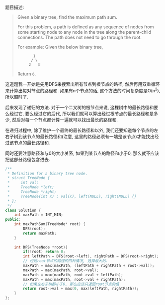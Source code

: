 题目描述:

> Given a binary tree, find the maximum path sum.
>
> For this problem, a path is defined as any sequence of nodes from some starting node to any node in the tree along the parent-child connections. The path does not need to go through the root.
>
> For example:
> Given the below binary tree,
>
> ```
>        1
>       / \
>      2   3
>
> ```
>
> Return `6`.

这道题我一开始是先用DFS来搜索出所有节点到根节点的路径, 然后再用双重循环来计算出每对节点的路径和. 如果有n个节点的话, 这个方法的时间复杂度是O(n<sup>2</sup>), 所以超时了.

后来发现了递归的方法. 对于一个二叉树的根节点来说, 这棵树中的最长路径和要么经过它, 要么经过它的后代, 所以我们就可以算出经过根节点的最长路径和是多少, 然后对每一个节点都计算一遍就可以找出最长的路径和. 

在递归过程中, 除了维护一个最终的最长路径和以外, 我们还要知道每个节点的左右子树到该节点的最长路径和(注意, 这里的路径必须有一端是该节点)才能找出经过该节点的最长路径和. 

同时还要注意路径和与0的大小关系, 如果到某节点的路径和小于0, 那么就不应该把这部分路径包含进去.

```c++
/**
 * Definition for a binary tree node.
 * struct TreeNode {
 *     int val;
 *     TreeNode *left;
 *     TreeNode *right;
 *     TreeNode(int x) : val(x), left(NULL), right(NULL) {}
 * };
 */
class Solution {
    int maxPath = INT_MIN;
public:
    int maxPathSum(TreeNode* root) {
        DFS(root);
        return maxPath;
    }
    
    int DFS(TreeNode *root){
        if(!root) return 0;
        int leftPath = DFS(root->left), rightPath = DFS(root->right);
        // 经过root节点的路径的四种情况, 选择最大的.
        maxPath = max(maxPath, (leftPath + rightPath + root->val));
        maxPath = max(maxPath, root->val);
        maxPath = max(maxPath, root->val + leftPath);
        maxPath = max(maxPath, root->val + rightPath);
        // 如果左右子树都小于0, 那么应该只返回root节点的值
        return root->val + max(0, max(leftPath, rightPath));
    }
};
```

